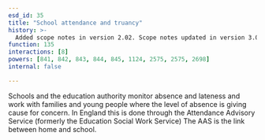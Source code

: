 ```yaml
---
esd_id: 35
title: "School attendance and truancy"
history: >-
  Added scope notes in version 2.02. Scope notes updated in version 3.00 for clarity. Term name changed from 'Truancy' to 'Schools - truancy' in version 3.00.  Term name changed to 'School attendance and truancy' in version 4.00.
function: 135
interactions: [8]
powers: [841, 842, 843, 844, 845, 1124, 2575, 2575, 2698]
internal: false

---
```


Schools and the education authority monitor absence and lateness and work with families and young people where the level of absence is giving cause for concern. 
In England this is done through the Attendance Advisory Service (formerly the Education Social Work Service) The AAS is the link between home and school.

